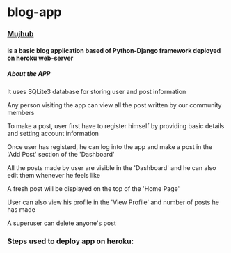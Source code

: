 # blog-app 
<a href="https://blogapp2133.herokuapp.com/"><h3>Mujhub</h3></a> <h4> is a basic blog application based of Python-Django framework deployed on heroku web-server<h4>
<h5>About the APP</h5>
<p>It uses SQLite3 database for storing user and post information</p>
<p>Any person visiting the app can view all the post written by our community members</p>
<p>To make a post, user first have to register himself by providing basic details and setting account information</p>
<p>Once user has registerd, he can log into the app and make a post in the 'Add Post' section of the 'Dashboard' </p>
<p>All the posts made by user are visible in the 'Dashboard' and he can also edit them whenever he feels like</p>
<p>A fresh post will be displayed on the top of the 'Home Page'</p>
<p>User can also view his profile in the 'View Profile' and number of posts he has made</p>
<p>A superuser can delete anyone's post </p>

<h3>Steps used to deploy app on heroku:</h3>
